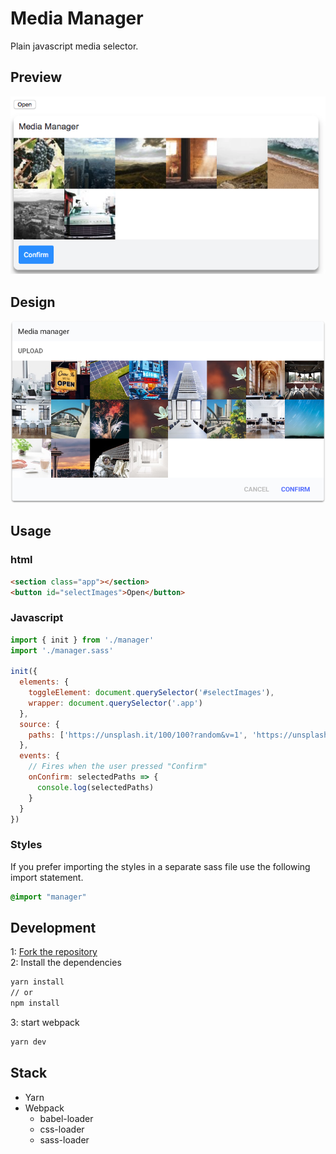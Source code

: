 # Media Manager
Plain javascript media selector.

## Preview
![Media Manager](./preview.png)

## Design
![Design](./design.png)

## Usage
### html
```html
<section class="app"></section>
<button id="selectImages">Open</button>
```
### Javascript
```js
import { init } from './manager'
import './manager.sass'

init({
  elements: {
    toggleElement: document.querySelector('#selectImages'),
    wrapper: document.querySelector('.app')
  },
  source: {
    paths: ['https://unsplash.it/100/100?random&v=1', 'https://unsplash.it/100/100?random&v=2', 'https://unsplash.it/100/100?random&v=3', 'https://unsplash.it/100/100?random&v=4', 'https://unsplash.it/100/100?random&v=5', 'https://unsplash.it/100/100?random&v=6', 'https://unsplash.it/100/100?random&v=7', 'https://unsplash.it/100/100?random&v=8']
  },
  events: {
    // Fires when the user pressed "Confirm"
    onConfirm: selectedPaths => {
      console.log(selectedPaths)
    }
  }
})
```
### Styles
If you prefer importing the styles in a separate sass file use the following import statement.
```sass
@import "manager"
```

## Development
1: [Fork the repository](https://help.github.com/articles/fork-a-repo/)  
2: Install the dependencies
```bash
yarn install
// or
npm install
```
3: start webpack
```bash
yarn dev
```

## Stack
- Yarn
- Webpack
    - babel-loader
    - css-loader
    - sass-loader